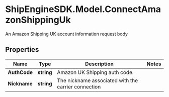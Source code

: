 # ShipEngineSDK.Model.ConnectAmazonShippingUk
An Amazon Shipping UK account information request body

## Properties

Name | Type | Description | Notes
------------ | ------------- | ------------- | -------------
**AuthCode** | **string** | Amazon UK Shipping auth code. | 
**Nickname** | **string** | The nickname associated with the carrier connection | 

